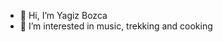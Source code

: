 - 👋 Hi, I’m Yagiz Bozca
- 👀 I’m interested in music, trekking and cooking
<!-- - 💞️ I’m looking to collaborate on ... -->
<!---
yagizbozca/yagizbozca is a ✨ special ✨ repository because its `README.md` (this file) appears on your GitHub profile.
You can click the Preview link to take a look at your changes.
--->
